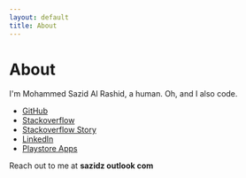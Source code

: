 ```yaml
---
layout: default
title: About
---
```

# About

I'm Mohammed Sazid Al Rashid, a human. Oh, and I also code.

* [GitHub](https://github.com/sazid)
* [Stackoverflow](https://stackoverflow.com/users/1941132/sazid)
* [Stackoverflow Story](https://stackoverflow.com/story/sazid4199)
* [LinkedIn](https://www.linkedin.com/in/sazidz/)
* [Playstore Apps](https://play.google.com/store/search?q=pub%3ASazid&utm_source=opensearch)

Reach out to me at **sazidz outlook com**
